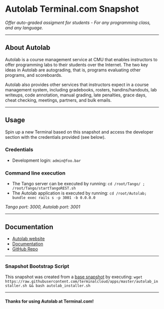 # **Autolab** Terminal.com Snapshot

*Offer auto-graded assigment for students - For any programming class, and any language.*

---

## About Autolab

Autolab is a course management service at CMU that enables instructors to offer programming labs to their students over the Internet. The two key ideas in Autolab are autograding, that is, programs evaluating other programs, and scoreboards.

Autolab also provides other services that instructors expect in a course management system, including gradebooks, rosters, handins/handouts, lab writeups, code annotation, manual grading, late penalties, grace days, cheat checking, meetings, partners, and bulk emails.

---

## Usage

Spin up a new Terminal based on this snapshot and access the developer section with the credentials provided (see below).

### Credentials

- Development login: `admin@foo.bar`

### Command line execution
- The Tango server can be executed by running: `cd /root/Tango/ ; /root/Tango/startTangoREST.sh`
- The Autolab application is executed by running: `cd /root/Autolab; bundle exec rails s -p 3001 -b 0.0.0.0`

*Tango port: 3000, Autolab port: 3001*

---

## Documentation

- [Autolab website](http://www.autolabproject.com/)
- [Documentation](http://docs.autolab.cs.cmu.edu/)
- [GitHub Repo](https://github.com/autolab/Autolab/)

---

### Snapshot Bootstrap Script

This snapshot was created from a [base snapshot](https://www.terminal.com/tiny/FzpHiTXG1K) by executing:
`wget https://raw.githubusercontent.com/terminalcloud/apps/master/autolab_installer.sh && bash autolab_installer.sh`

---

#### Thanks for using Autolab at Terminal.com!
